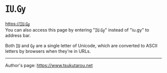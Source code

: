 # ㍺.㏉

<a href="https://㍺.㏉">https://㍺.㏉</a>  
You can also access this page by entering "㍺.㏉" instead of "iu.gy" to address bar.

Both ㍺ and ㏉ are a single letter of Unicode, which are converted to ASCII letters by browsers when they're in URLs.

***
Author's page: <a href="https://www.tsukutarou.net">https://www.tsukutarou.net</a>
